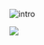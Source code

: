 ![intro](https://lohxt1.github.io/_assets/intro.gif)

<!-- <p align="center">
  <img align="center" src="https://lohxt1.github.io/_assets/intro.gif" style="width:100%;height:100%;" alt="intro"/>
</p> -->

![](https://github-profile-watcher.vercel.app/api/watcher/lohxt1)
